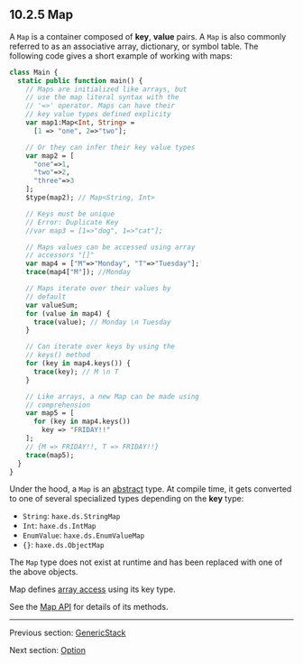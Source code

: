 ## 10.2.5 Map

A `Map` is a container composed of **key**, **value** pairs.  A `Map` is also commonly referred to as an associative array, dictionary, or symbol table. The following code gives a short example of working with maps:

```haxe
class Main {
  static public function main() {
    // Maps are initialized like arrays, but
    // use the map literal syntax with the
    // '=>' operator. Maps can have their
    // key value types defined explicity
    var map1:Map<Int, String> =
      [1 => "one", 2=>"two"];

    // Or they can infer their key value types
    var map2 = [
      "one"=>1,
      "two"=>2,
      "three"=>3
    ];
    $type(map2); // Map<String, Int>

    // Keys must be unique
    // Error: Duplicate Key
    //var map3 = [1=>"dog", 1=>"cat"];

    // Maps values can be accessed using array
    // accessors "[]"
    var map4 = ["M"=>"Monday", "T"=>"Tuesday"];
    trace(map4["M"]); //Monday

    // Maps iterate over their values by
    // default
    var valueSum;
    for (value in map4) {
      trace(value); // Monday \n Tuesday
    }

    // Can iterate over keys by using the
    // keys() method
    for (key in map4.keys()) {
      trace(key); // M \n T
    }

    // Like arrays, a new Map can be made using
    // comprehension
    var map5 = [
      for (key in map4.keys())
        key => "FRIDAY!!"
    ];
    // {M => FRIDAY!!, T => FRIDAY!!}
    trace(map5);
  }
}


```

Under the hood, a `Map` is an [abstract](types-abstract.md) type. At compile time, it gets converted to one of several specialized types depending on the **key** type:

* `String`: `haxe.ds.StringMap`
* `Int`: `haxe.ds.IntMap`
* `EnumValue`: `haxe.ds.EnumValueMap`
* `{}`: `haxe.ds.ObjectMap`

The `Map` type does not exist at runtime and has been replaced with one of the above objects. 

Map defines [array access](types-abstract-array-access.md) using its key type.

See the [Map API](http://api.haxe.org/Map.html) for details of its methods.

---

Previous section: [GenericStack](std-GenericStack.md)

Next section: [Option](std-Option.md)